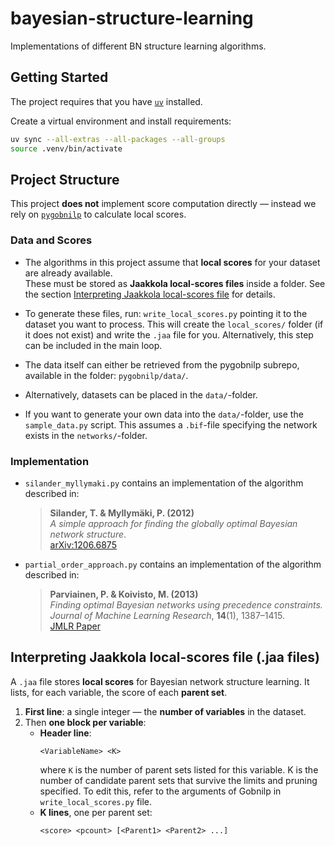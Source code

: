 # bayesian-structure-learning

Implementations of different BN structure learning algorithms.

## Getting Started
The project requires that you have [`uv`](https://docs.astral.sh/uv/) installed.

Create a virtual environment and install requirements:

```bash
uv sync --all-extras --all-packages --all-groups
source .venv/bin/activate
```


## Project Structure

This project **does not** implement score computation directly — instead we rely on [`pygobnilp`](https://bitbucket.org/jamescussens/pygobnilp/src/master/) to calculate local scores.

### Data and Scores
- The algorithms in this project assume that **local scores** for your dataset are already available.  
These must be stored as **Jaakkola local-scores files** inside a folder. See the section [Interpreting Jaakkola local-scores file](#interpreting-jaakkola-local-scores-file-jaa-files) for details.

- To generate these files, run: `write_local_scores.py` pointing it to the dataset you want to process. This will create the `local_scores/` folder (if it does not exist) and write the `.jaa` file for you. Alternatively, this step can be included in the main loop.

- The data itself can either be retrieved from the pygobnilp subrepo, available in the folder: `pygobnilp/data/`.
- Alternatively, datasets can be placed in the `data/`-folder. 

- If you want to generate your own data into  the `data/`-folder, use the  `sample_data.py` script. This assumes a `.bif`-file specifying the network exists in the `networks/`-folder.

### Implementation
- `silander_myllymaki.py` contains an implementation of the algorithm described in:  

    > **Silander, T. & Myllymäki, P. (2012)**  
    > *A simple approach for finding the globally optimal Bayesian network structure*.  
    > [arXiv:1206.6875](https://arxiv.org/abs/1206.6875)

- `partial_order_approach.py` contains an implementation of the algorithm described in:  

    > **Parviainen, P. & Koivisto, M. (2013)**  
    > *Finding optimal Bayesian networks using precedence constraints.*  
    > *Journal of Machine Learning Research*, **14**(1), 1387–1415.  
    > [JMLR Paper](https://www.jmlr.org/papers/v14/parviainen13a.html)

## Interpreting Jaakkola local-scores file (.jaa files)

A `.jaa` file stores **local scores** for Bayesian network structure learning. It lists, for each variable, the score of each **parent set**. 


1. **First line**: a single integer — the **number of variables** in the dataset.
2. Then **one block per variable**:
   - **Header line**:  
     ```
     <VariableName> <K>
     ```
     where `K` is the number of parent sets listed for this variable. K is the number of candidate parent sets that survive the limits and pruning specified. To edit this, refer to the arguments of Gobnilp in `write_local_scores.py` file.
   - **K lines**, one per parent set:  
     ```
     <score> <pcount> [<Parent1> <Parent2> ...]
     ```

